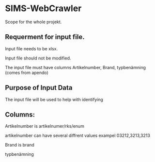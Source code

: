 # SIMS-WebCrawler
Scope for the whole projekt.

Requerment for input file.
------------------------------
Input file needs to be xlsx.

Input file should not be modified.

The input file must have columns Artikelnumber, Brand, typbenämning (comes from apendo)


Purpose of Input Data
--------------------
The input file will be used to help with identifying

Columns:
------------

  Artikelnumber is artikelnumer/rks/enum 

  artikelnumber can have several diffrent values exampel 03212,3213,3213

  Brand is brand

  typbenämning 
